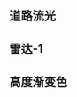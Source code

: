 ## 道路流光
<preview path="../demo/three/roadFlowingLight.vue"></preview>

## 雷达-1
<preview path="../demo/three/radar1.vue"></preview>

## 高度渐变色
<preview path="../demo/three/highGradientColor.vue"></preview>